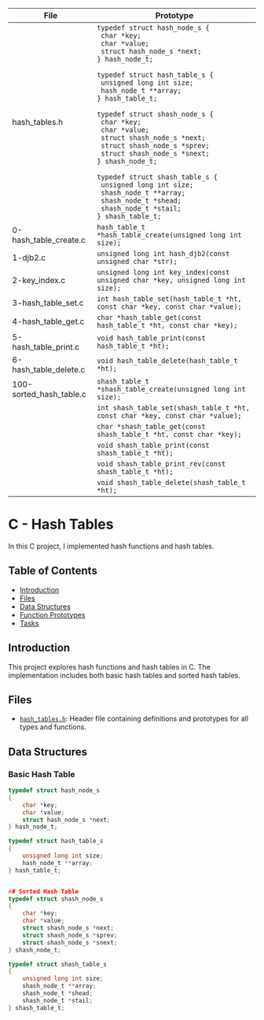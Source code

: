 <table>
    <thead>
        <tr>
            <th>File</th>
            <th>Prototype</th>
        </tr>
    </thead>
    <tbody>
        <tr>
            <td>hash_tables.h</td>
            <td><code>typedef struct hash_node_s {<br>&emsp;char *key;<br>&emsp;char *value;<br>&emsp;struct hash_node_s *next;<br>} hash_node_t;<br><br>typedef struct hash_table_s {<br>&emsp;unsigned long int size;<br>&emsp;hash_node_t **array;<br>} hash_table_t;<br><br>typedef struct shash_node_s {<br>&emsp;char *key;<br>&emsp;char *value;<br>&emsp;struct shash_node_s *next;<br>&emsp;struct shash_node_s *sprev;<br>&emsp;struct shash_node_s *snext;<br>} shash_node_t;<br><br>typedef struct shash_table_s {<br>&emsp;unsigned long int size;<br>&emsp;shash_node_t **array;<br>&emsp;shash_node_t *shead;<br>&emsp;shash_node_t *stail;<br>} shash_table_t;</code></td>
        </tr>
        <tr>
            <td>0-hash_table_create.c</td>
            <td><code>hash_table_t *hash_table_create(unsigned long int size);</code></td>
        </tr>
        <tr>
            <td>1-djb2.c</td>
            <td><code>unsigned long int hash_djb2(const unsigned char *str);</code></td>
        </tr>
        <tr>
            <td>2-key_index.c</td>
            <td><code>unsigned long int key_index(const unsigned char *key, unsigned long int size);</code></td>
        </tr>
        <tr>
            <td>3-hash_table_set.c</td>
            <td><code>int hash_table_set(hash_table_t *ht, const char *key, const char *value);</code></td>
        </tr>
        <tr>
            <td>4-hash_table_get.c</td>
            <td><code>char *hash_table_get(const hash_table_t *ht, const char *key);</code></td>
        </tr>
        <tr>
            <td>5-hash_table_print.c</td>
            <td><code>void hash_table_print(const hash_table_t *ht);</code></td>
        </tr>
        <tr>
            <td>6-hash_table_delete.c</td>
            <td><code>void hash_table_delete(hash_table_t *ht);</code></td>
        </tr>
        <tr>
            <td>100-sorted_hash_table.c</td>
            <td><code>shash_table_t *shash_table_create(unsigned long int size);</code></td>
        </tr>
        <tr>
            <td></td>
            <td><code>int shash_table_set(shash_table_t *ht, const char *key, const char *value);</code></td>
        </tr>
        <tr>
            <td></td>
            <td><code>char *shash_table_get(const shash_table_t *ht, const char *key);</code></td>
        </tr>
        <tr>
            <td></td>
            <td><code>void shash_table_print(const shash_table_t *ht);</code></td>
        </tr>
        <tr>
            <td></td>
            <td><code>void shash_table_print_rev(const shash_table_t *ht);</code></td>
        </tr>
        <tr>
            <td></td>
            <td><code>void shash_table_delete(shash_table_t *ht);</code></td>
        </tr>
    </tbody>
</table>



# C - Hash Tables

In this C project, I implemented hash functions and hash tables.

## Table of Contents

- [Introduction](#introduction)
- [Files](#files)
- [Data Structures](#data-structures)
- [Function Prototypes](#function-prototypes)
- [Tasks](#tasks)

## Introduction

This project explores hash functions and hash tables in C. The implementation includes both basic hash tables and sorted hash tables.

## Files

- [`hash_tables.h`](./hash_tables.h): Header file containing definitions and prototypes for all types and functions.

## Data Structures

### Basic Hash Table

```c
typedef struct hash_node_s
{
    char *key;
    char *value;
    struct hash_node_s *next;
} hash_node_t;

typedef struct hash_table_s
{
    unsigned long int size;
    hash_node_t **array;
} hash_table_t;


## Sorted Hash Table
typedef struct shash_node_s
{
    char *key;
    char *value;
    struct shash_node_s *next;
    struct shash_node_s *sprev;
    struct shash_node_s *snext;
} shash_node_t;

typedef struct shash_table_s
{
    unsigned long int size;
    shash_node_t **array;
    shash_node_t *shead;
    shash_node_t *stail;
} shash_table_t;

